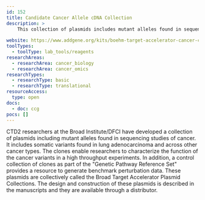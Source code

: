 ```yaml
---
id: 152
title: Candidate Cancer Allele cDNA Collection
description: >
    This collection of plasmids includes mutant alleles found in sequencing studies of cancer. It includes somatic variants found in lung adenocarcinoma and across other cancer types. 
    
website: https://www.addgene.org/kits/boehm-target-accelerator-cancer-collection/
toolTypes:
  - toolType: lab_tools/reagents
researchAreas:
  - researchArea: cancer_biology
  - researchArea: cancer_omics
researchTypes:
  - researchType: basic
  - researchType: translational
resourceAccess:
  type: open
docs:
  - doc: ccg
pocs: []        
---
```

CTD2 researchers at the Broad Institute/DFCI have developed a collection of plasmids including mutant alleles found in sequencing studies of cancer. It includes somatic variants found in lung adenocarcinoma and across other cancer types. The clones enable researchers to characterize the function of the cancer variants in a high throughput experiments. In addition, a control collection of clones as part of the "Genetic Pathway Reference Set" provides a resource to generate benchmark perturbation data. These plasmids are collectively called the Broad Target Accelerator Plasmid Collections. The design and construction of these plasmids is described in the manuscripts and they are available through a distributor.